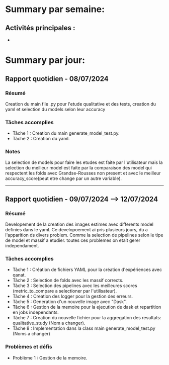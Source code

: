 # Summary par semaine: 
## Activités principales :
- 

# Summary par jour: 

## Rapport quotidien - 08/07/2024

### Résumé
Creation du main file .py pour l'etude qualitative et des tests, creation du yaml et selection du models selon leur accuracy

### Tâches accomplies
- Tâche 1 : Creation du main generate_model_test.py.
- Tâche 2 : Creation du yaml.

### Notes
La selection de models pour faire les etudes est faite par l'utilisateur mais  la selection du meilleur model est faite par la comparaison des model qui respectent les folds avec Grandse-Rousses non present et avec le meilleur accuracy_score(peut etre change par un autre variable).

---

## Rapport quotidien - 09/07/2024 --> 12/07/2024

### Résumé
Developement de la creation des images estimes avec differents model definies dans le yaml. Ce developoement ai pris plusieurs jours, du a l'apparition ds divers problem. Comme la selection de pipelines selon le tipe de model et massif a etudier. toutes ces problemes on etait gerer independament. 

### Tâches accomplies
- Tâche 1 : Création de fichiers YAML pour la création d'expériences avec qanat.
- Tâche 2 : Selection de folds avec les massif corrects.
- Tâche 3 : Selection des pipelines avec les meilleures scores (metric_to_compare a selectioner par l'utilisateur).
- Tâche 4 : Creation des logger pour la gestion des erreurs.
- Tâche 5 : Generation d'un nouvelle image avec "Dask".
- Tâche 6 : Gestion de la memoire pour la ejecution de dask et repartition en jobs independants.
- Tâche 7 : Creation du nouvelle fichier pour la aggregation des resultats: qualitative_study (Nom a changer).
- Tâche 8 : Implementation dans la class main generate_model_test.py (Noms a changer) 

### Problèmes et défis
- Problème 1 : Gestion de la memoire.
